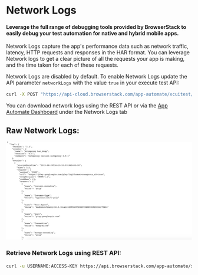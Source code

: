 # Network Logs


#### Leverage the full range of debugging tools provided by BrowserStack to easily debug your test automation for native and hybrid mobile apps.

Network Logs capture the app's performance data such as network traffic, latency, HTTP requests and responses in the HAR format. You can leverage Network logs to get a clear picture of all the requests your app is making, and the time taken for each of these requests. 

Network Logs are disabled by default. To enable Network Logs update the API parameter `networkLogs` with the value `true` in your execute test API:

```bash
curl -X POST "https://api-cloud.browserstack.com/app-automate/xcuitest/build" -d \ "{\"devices\": [\"Samsung Galaxy S8-7.0\"], \"app\": \"bs://<hashed appid>\", \"deviceLogs\" : true, \"networkLogs\" : true, \"testSuite\": \"bs://<hashed testID>\"}" -H "Content-Type: application/json" -u "USERNAME:ACCESS-KEY"
```



You can download network logs using the REST API or via the [App Automate Dashboard](https://app-automate.browserstack.com/dashboard) under the Network Logs tab


## Raw Network Logs:
![Network Logs](https://github.com/akanksha260991/bs_docs_revamp_content/blob/master/Screenshot%202019-08-30%20at%208.10.45%20PM.png?raw=true "")



### Retrieve Network Logs using REST API:

```bash
curl -u USERNAME:ACCESS-KEY https://api.browserstack.com/app-automate/xcuitest/builds/<build-id>/sessions/tests/<test-id>/networklogs
```


